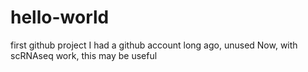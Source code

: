 # hello-world
first github project
I had a github account long ago, unused
Now, with scRNAseq work, this may be useful
